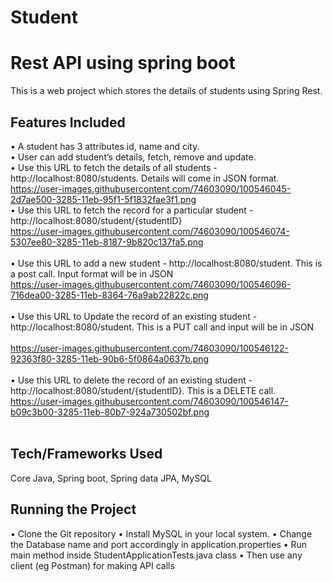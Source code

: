 # Student
# Rest API using spring boot
This is a web project which stores the details of students using Spring Rest.

## Features Included
•	A student has 3 attributes id, name and city.  
•	User can add student’s details, fetch, remove and update.  
•	Use this URL to fetch the details of all students - http://localhost:8080/students. Details will come in JSON format.
<br />
https://user-images.githubusercontent.com/74603090/100546045-2d7ae500-3285-11eb-95f1-5f1832fae3f1.png 
<br />
•	Use this URL to fetch the record for a particular student - http://localhost:8080/student/{studentID} 
<br />
https://user-images.githubusercontent.com/74603090/100546074-5307ee80-3285-11eb-8187-9b820c137fa5.png  
<br />
•	Use this URL to add a new student - http://localhost:8080/student. This is a post call. Input format will be in JSON 
<br />
https://user-images.githubusercontent.com/74603090/100546096-716dea00-3285-11eb-8364-76a9ab22822c.png  
<br />
•	Use this URL to Update the record of an existing student - http://localhost:8080/student. This is a PUT call and input will be in JSON  
<br />
 https://user-images.githubusercontent.com/74603090/100546122-92363f80-3285-11eb-90b6-5f0864a0637b.png  
 <br />
•	Use this URL to delete the record of an existing student - http://localhost:8080/student/{studentID}. This is a DELETE call. 
<br />
 https://user-images.githubusercontent.com/74603090/100546147-b09c3b00-3285-11eb-80b7-924a730502bf.png  
 <br />

## Tech/Frameworks Used
Core Java, Spring boot, Spring data JPA, MySQL

## Running the Project
•	Clone the Git repository
•	Install MySQL in your local system.
•	Change the Database name and port accordingly in application.properties
•	Run main method inside StudentApplicationTests.java class
•	Then use any client (eg Postman) for making API calls

 


